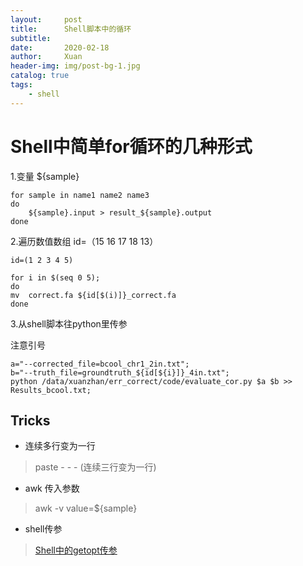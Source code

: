 ```yaml
---
layout:     post
title:      Shell脚本中的循环
subtitle:   
date:       2020-02-18
author:     Xuan
header-img: img/post-bg-1.jpg
catalog: true
tags:
    - shell
---
```


# Shell中简单for循环的几种形式

1.变量 ${sample}
```
for sample in name1 name2 name3
do
	${sample}.input > result_${sample}.output
done
```

2.遍历数值数组 id=（15 16 17 18 13）
```
id=(1 2 3 4 5)

for i in $(seq 0 5);
do
mv  correct.fa ${id[$(i)]}_correct.fa
done
```

3.从shell脚本往python里传参

注意引号
```
a="--corrected_file=bcool_chr1_2in.txt";
b="--truth_file=groundtruth_${id[${i}]}_4in.txt";
python /data/xuanzhan/err_correct/code/evaluate_cor.py $a $b >> Results_bcool.txt;

```

## Tricks

- 连续多行变为一行
> paste - - - (连续三行变为一行)

- awk 传入参数
> awk -v value=${sample}

- shell传参
> [Shell中的getopt传参](https://github.com/Ming-Lian/Bioinformatics-skills/blob/master/%E5%9C%A8Perl%E3%80%81Shell%E5%92%8CPython%E4%B8%AD%E4%BC%A0%E5%8F%82%E4%B8%8E%E8%BE%93%E5%87%BA%E5%B8%AE%E5%8A%A9%E6%96%87%E6%A1%A3.md#shell)
